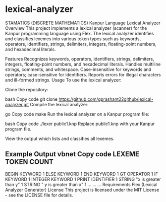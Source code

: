 # lexical-analyzer
STAMATICS (DISCRETE MATHEMATICS)
Kanpur Language Lexical Analyzer
Overview
This project implements a lexical analyzer (scanner) for the Kanpur programming language using Flex. The lexical analyzer identifies and classifies lexemes into various token types such as keywords, operators, identifiers, strings, delimiters, integers, floating-point numbers, and hexadecimal literals.

Features
Recognizes keywords, operators, identifiers, strings, delimiters, integers, floating-point numbers, and hexadecimal literals.
Handles multiline strings, comments, and whitespace.
Case-insensitive for keywords and operators; case-sensitive for identifiers.
Reports errors for illegal characters and ill-formed strings.
Usage
To use the lexical analyzer:

Clone the repository:

bash
Copy code
git clone https://github.com/gprashant22github/lexical-analyzer.git
Compile the lexical analyzer:

go
Copy code
make
Run the lexical analyzer on a Kanpur program file:

bash
Copy code
./lexer public1.knp
Replace public1.knp with your Kanpur program file.

View the output which lists and classifies all lexemes.

Example Output
vbnet
Copy code
LEXEME      TOKEN             COUNT
-----------------------------------
BEGIN       KEYWORD           1
ELSE        KEYWORD           1
END         KEYWORD           1
GT          OPERATOR          1
IF          KEYWORD           1
INTEGER     KEYWORD           1
PRINT       IDENTIFIER        1
STRING      "x is greater than y" 1
STRING      " y is greater than x" 1
...         ...               ...
Requirements
Flex (Lexical Analyzer Generator)
License
This project is licensed under the MIT License - see the LICENSE file for details.
